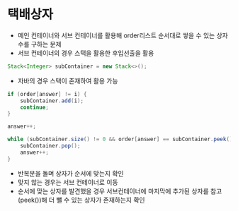 # 택배상자

- 메인 컨테이너와 서브 컨테이너를 활용해 order리스트 순서대로 쌓을 수 있는 상자수를 구하는 문제
- 서브 컨테이너의 경우 스택을 활용한 후입선출을 활용

```java
Stack<Integer> subContainer = new Stack<>();
```
- 자바의 경우 스택이 존재하여 활용 가능

```java
if (order[answer] != i) {
    subContainer.add(i);
    continue;
}

answer++;

while (subContainer.size() != 0 && order[answer] == subContainer.peek()) {
    subContainer.pop();
    answer++;
}
```

- 반복문을 돌며 상자가 순서에 맞는지 확인
- 맞지 않는 경우는 서브 컨테이너로 이동
- 순서에 맞는 상자를 발견했을 경우 서브컨테이너에 마지막에 추가된 상자를 참고(peek())해 더 뺄 수 있는 상자가 존재하는지 확인